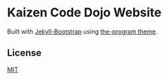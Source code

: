 # Kaizen Code Dojo Website

Built with [Jekyll-Bootstrap](http://jekyllbootstrap.com/) using [the-program theme](http://themes.jekyllbootstrap.com/). 

## License

[MIT](http://opensource.org/licenses/MIT)
